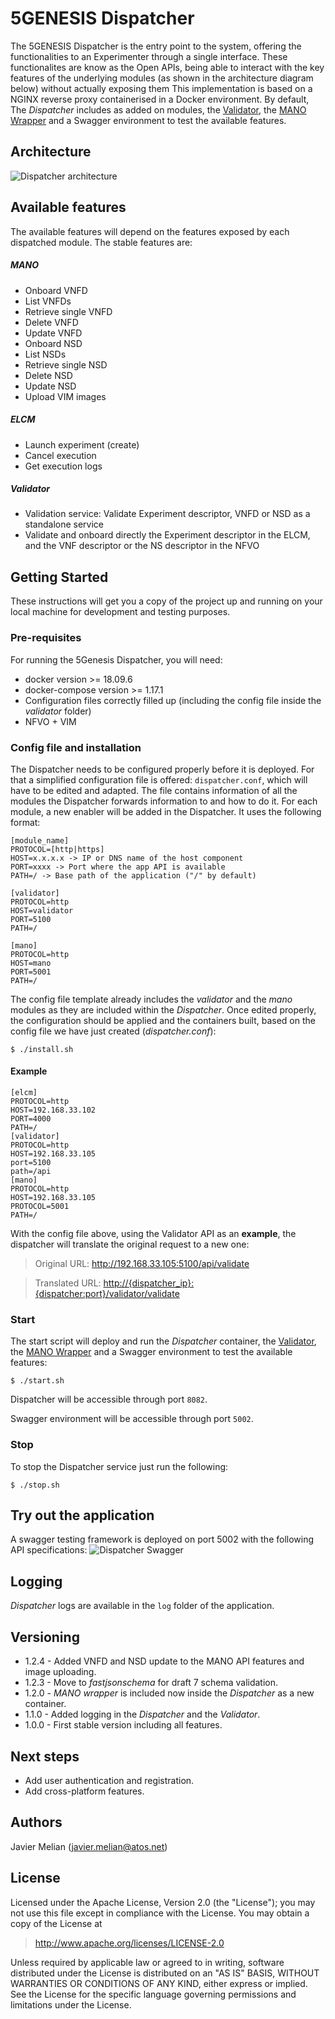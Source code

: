 # 5GENESIS Dispatcher

The 5GENESIS Dispatcher is the entry point to the system, offering the functionalities to an Experimenter through a single interface. These functionalites are know as the Open APIs, being able to interact with the key features of the underlying modules (as shown in the architecture diagram below) without actually exposing them
This implementation is based on a NGINX reverse proxy containerised in a Docker environment.
By default, The *Dispatcher* includes as added on modules, the [Validator](validator/README.md "Validator"), the [MANO Wrapper](mano/README.md "MANO Wrapper") and a Swagger environment to test the available features.

## Architecture

![Dispatcher architecture](./images/dispatcher_arch.png)

## Available features

The available features will depend on the features exposed by each dispatched module. The stable features are:

##### MANO

- Onboard VNFD
- List VNFDs
- Retrieve single VNFD
- Delete VNFD
- Update VNFD
- Onboard NSD
- List NSDs
- Retrieve single NSD
- Delete NSD
- Update NSD
- Upload VIM images


##### ELCM

- Launch experiment (create)
- Cancel execution
- Get execution logs

##### Validator

- Validation service: Validate Experiment descriptor, VNFD or NSD as a standalone service
- Validate and onboard directly the Experiment descriptor in the ELCM, and the VNF descriptor or the NS descriptor in the NFVO

## Getting Started

These instructions will get you a copy of the project up and running on your local machine for development and testing purposes.

### Pre-requisites

For running the 5Genesis Dispatcher, you will need:

- docker version >= 18.09.6
- docker-compose version >= 1.17.1
- Configuration files correctly filled up (including the config file inside the *validator* folder)
- NFVO + VIM

### Config file and installation

The Dispatcher needs to be configured properly before it is deployed. For that a simplified configuration file is offered: `dispatcher.conf`, which will have to be edited and adapted.
The file contains information of all the modules the Dispatcher forwards information to and how to do it. For each module, a new enabler will be added in the Dispatcher. It uses the following format:

    [module_name]
    PROTOCOL=[http|https]
    HOST=x.x.x.x -> IP or DNS name of the host component
    PORT=xxxx -> Port where the app API is available
    PATH=/ -> Base path of the application ("/" by default)

    [validator]
    PROTOCOL=http
    HOST=validator
    PORT=5100
    PATH=/

    [mano]
    PROTOCOL=http
    HOST=mano
    PORT=5001
    PATH=/

The config file template already includes the *validator* and the *mano* modules as they are included within the *Dispatcher*.
Once edited properly, the configuration should be applied and the containers built, based on the config file we have just created (*dispatcher.conf*):

`$ ./install.sh`

#### Example

    [elcm]
    PROTOCOL=http
    HOST=192.168.33.102
    PORT=4000
    PATH=/
    [validator]
    PROTOCOL=http
    HOST=192.168.33.105
    port=5100
    path=/api
    [mano]
    PROTOCOL=http
    HOST=192.168.33.105
    PROTOCOL=5001
    PATH=/

With the config file above, using the Validator API as an **example**, the dispatcher will translate the original request to a new one:
> Original URL: <http://192.168.33.105:5100/api/validate>

> Translated URL: <http://{dispatcher_ip}:{dispatcher:port}/validator/validate>

### Start

The start script will deploy and run the *Dispatcher* container, the [Validator](validator/README.md "Validator"), the [MANO Wrapper](mano/README.md "MANO Wrapper") and a Swagger environment to test the available features:

`$ ./start.sh`

Dispatcher will be accessible through port `8082`.

Swagger environment will be accessible through port `5002`.

### Stop

To stop the Dispatcher service just run the following:

`$ ./stop.sh`

## Try out the application

A swagger testing framework is deployed on port 5002 with the following API specifications:
![Dispatcher Swagger](./images/swagger.PNG)

## Logging

*Dispatcher* logs are available in the `log` folder of the application.

## Versioning

- 1.2.4 - Added VNFD and NSD update to the MANO API features and image uploading.
- 1.2.3 - Move to *fastjsonschema* for draft 7 schema validation.
- 1.2.0 - *MANO wrapper* is included now inside the *Dispatcher* as a new container.
- 1.1.0 - Added logging in the *Dispatcher* and the *Validator*.
- 1.0.0 - First stable version including all features.

## Next steps

- Add user authentication and registration.
- Add cross-platform features.

## Authors

Javier Melian (javier.melian@atos.net)

## License

Licensed under the Apache License, Version 2.0 (the "License");
you may not use this file except in compliance with the License.
You may obtain a copy of the License at

   > <http://www.apache.org/licenses/LICENSE-2.0>

Unless required by applicable law or agreed to in writing, software
distributed under the License is distributed on an "AS IS" BASIS,
WITHOUT WARRANTIES OR CONDITIONS OF ANY KIND, either express or implied.
See the License for the specific language governing permissions and
limitations under the License.
